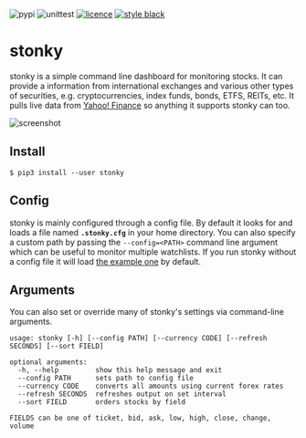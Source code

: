 ![pypi](https://img.shields.io/pypi/v/stonky?style=for-the-badge)
![unittest](https://img.shields.io/github/workflow/status/jkwill87/stocky/unittest?style=for-the-badge)
[![licence](https://img.shields.io/github/license/jkwill87/mnamer.svg?style=for-the-badge)](https://en.wikipedia.org/wiki/MIT_License)
[![style black](https://img.shields.io/badge/Style-Black-black.svg?style=for-the-badge)](https://github.com/ambv/black)

# stonky

stonky is a simple command line dashboard for monitoring stocks. It can provide a information from international exchanges and various other types of securities, e.g. cryptocurrencies, index funds, bonds, ETFS, REITs, etc. It pulls live data from [Yahoo! Finance](https://finance.yahoo.com) so anything it supports stonky can too.

![screenshot](https://github.com/jkwill87/stonky/raw/master/assets/screenshot.png)

## Install

`$ pip3 install --user stonky`

## Config

stonky is mainly configured through a config file. By default it looks for and loads a file named **`.stonky.cfg`** in your home directory. You can also specify a custom path by passing the `--config=<PATH>` command line argument which can be useful to monitor multiple watchlists. If you run stonky without a config file it will load [the example one](https://github.com/jkwill87/stonky/blob/master/stonky/__example.cfg) by default.

## Arguments

You can also set or override many of stonky's settings via command-line arguments.

```
usage: stonky [-h] [--config PATH] [--currency CODE] [--refresh SECONDS] [--sort FIELD]

optional arguments:
  -h, --help         show this help message and exit
  --config PATH      sets path to config file
  --currency CODE    converts all amounts using current forex rates
  --refresh SECONDS  refreshes output on set interval
  --sort FIELD       orders stocks by field

FIELDS can be one of ticket, bid, ask, low, high, close, change, volume
```
